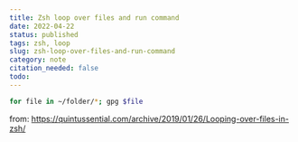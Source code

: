 ```yaml
---
title: Zsh loop over files and run command
date: 2022-04-22
status: published
tags: zsh, loop
slug: zsh-loop-over-files-and-run-command
category: note
citation_needed: false
todo: 
---
```


```sh
for file in ~/folder/*; gpg $file
```
from: https://quintussential.com/archive/2019/01/26/Looping-over-files-in-zsh/